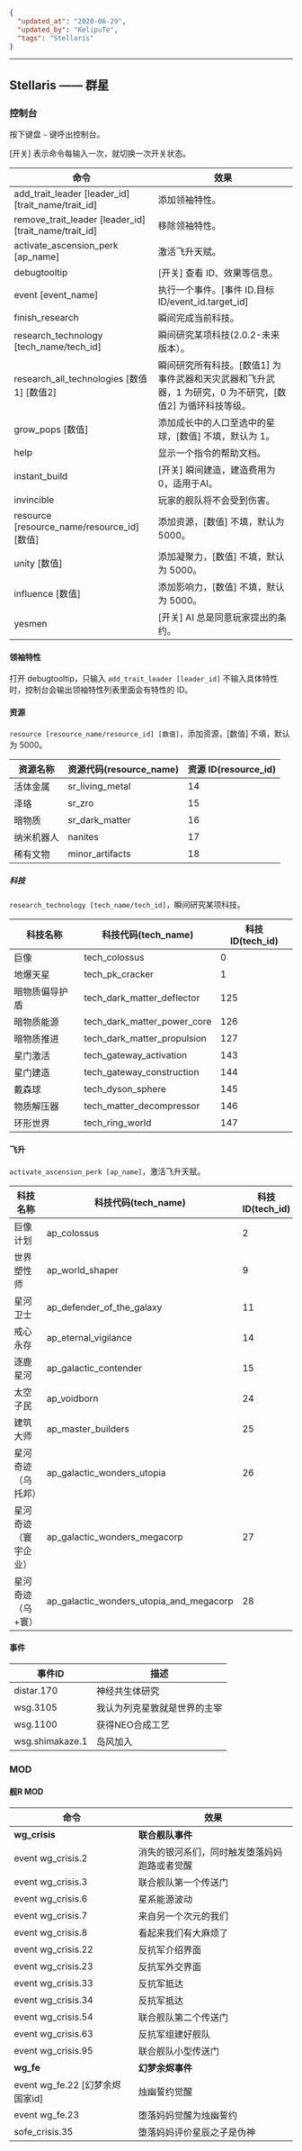 ```json
{
  "updated_at": "2020-06-29",
  "updated_by": "KelipuTe",
  "tags": "Stellaris"
}
```

---

## Stellaris —— 群星

### 控制台

按下键盘 `~` 键呼出控制台。

[开关] 表示命令每输入一次，就切换一次开关状态。

| 命令                                                  | 效果                                                         |
| ----------------------------------------------------- | ------------------------------------------------------------ |
| add_trait_leader [leader_id] [trait_name/trait_id]    | 添加领袖特性。                                               |
| remove_trait_leader [leader_id] [trait_name/trait_id] | 移除领袖特性。                                               |
| activate_ascension_perk [ap_name]                     | 激活飞升天赋。                                               |
| debugtooltip                                          | [开关] 查看 ID、效果等信息。                                 |
| event [event_name]                                    | 执行一个事件。[事件 ID.目标 ID/event_id.target_id]           |
| finish_research                                       | 瞬间完成当前科技。                                           |
| research_technology [tech_name/tech_id]               | 瞬间研究某项科技(2.0.2-未来版本）。                          |
| research_all_technologies [数值1] [数值2]             | 瞬间研究所有科技。[数值1] 为事件武器和天灾武器和飞升武器，1 为研究，0 为不研究，[数值2] 为循环科技等级。 |
| grow_pops [数值]                                      | 添加成长中的人口至选中的星球，[数值] 不填，默认为 1。        |
| help                                                  | 显示一个指令的帮助文档。                                     |
| instant_build                                         | [开关] 瞬间建造，建造费用为0，适用于AI。                     |
| invincible                                            | 玩家的舰队将不会受到伤害。                                   |
| resource [resource_name/resource_id] [数值]           | 添加资源，[数值] 不填，默认为 5000。                         |
| unity [数值]                                          | 添加凝聚力，[数值] 不填，默认为 5000。                       |
| influence [数值]                                      | 添加影响力，[数值] 不填，默认为 5000。                       |
| yesmen                                                | [开关] AI 总是同意玩家提出的条约。                           |

#### 领袖特性

打开 debugtooltip，只输入 `add_trait_leader [leader_id]` 不输入具体特性时，控制台会输出领袖特性列表里面会有特性的 ID。

#### 资源

`resource [resource_name/resource_id] [数值]`，添加资源，[数值] 不填，默认为 5000。

| 资源名称   | 资源代码(resource_name) | 资源 ID(resource_id) |
| ---------- | ----------------------- | -------------------- |
| 活体金属   | sr_living_metal         | 14                   |
| 泽珞       | sr_zro                  | 15                   |
| 暗物质     | sr_dark_matter          | 16                   |
| 纳米机器人 | nanites                 | 17                   |
| 稀有文物   | minor_artifacts         | 18                   |

##### 科技

`research_technology [tech_name/tech_id]`，瞬间研究某项科技。

| 科技名称       | 科技代码(tech_name)         | 科技 ID(tech_id) |
| -------------- | --------------------------- | ---------------- |
| 巨像           | tech_colossus               | 0                |
| 地爆天星       | tech_pk_cracker             | 1                |
| 暗物质偏导护盾 | tech_dark_matter_deflector  | 125              |
| 暗物质能源     | tech_dark_matter_power_core | 126              |
| 暗物质推进     | tech_dark_matter_propulsion | 127              |
| 星门激活       | tech_gateway_activation     | 143              |
| 星门建造       | tech_gateway_construction   | 144              |
| 戴森球         | tech_dyson_sphere           | 145              |
| 物质解压器     | tech_matter_decompressor    | 146              |
| 环形世界       | tech_ring_world             | 147              |

#### 飞升

`activate_ascension_perk [ap_name]`，激活飞升天赋。

| 科技名称             | 科技代码(tech_name)                     | 科技 ID(tech_id) |
| -------------------- | --------------------------------------- | ---------------- |
| 巨像计划             | ap_colossus                             | 2                |
| 世界塑性师           | ap_world_shaper                         | 9                |
| 星河卫士             | ap_defender_of_the_galaxy               | 11               |
| 戒心永存             | ap_eternal_vigilance                    | 14               |
| 逐鹿星河             | ap_galactic_contender                   | 15               |
| 太空子民             | ap_voidborn                             | 24               |
| 建筑大师             | ap_master_builders                      | 25               |
| 星河奇迹（乌托邦）   | ap_galactic_wonders_utopia              | 26               |
| 星河奇迹（寰宇企业） | ap_galactic_wonders_megacorp            | 27               |
| 星河奇迹（乌+寰）    | ap_galactic_wonders_utopia_and_megacorp | 28               |

#### 事件

| 事件ID          | 描述                         |
| --------------- | ---------------------------- |
| distar.170      | 神经共生体研究               |
| wsg.3105        | 我认为列克星敦就是世界的主宰 |
| wsg.1100        | 获得NEO合成工艺              |
| wsg.shimakaze.1 | 岛风加入                     |

### MOD

#### 舰R MOD

| 命令                            | 效果                                         |
| ------------------------------- | -------------------------------------------- |
| **wg_crisis**                   | **联合舰队事件**                             |
| event wg_crisis.2               | 消失的银河系们，同时触发堕落妈妈跑路或者觉醒 |
| event wg_crisis.3               | 联合舰队第一个传送门                         |
| event wg_crisis.6               | 星系能源波动                                 |
| event wg_crisis.7               | 来自另一个次元的我们                         |
| event wg_crisis.8               | 看起来我们有大麻烦了                         |
| event wg_crisis.22              | 反抗军介绍界面                               |
| event wg_crisis.23              | 反抗军外交界面                               |
| event wg_crisis.33              | 反抗军抵达                                   |
| event wg_crisis.34              | 反抗军抵达                                   |
| event wg_crisis.54              | 联合舰队第二个传送门                         |
| event wg_crisis.63              | 反抗军组建好舰队                             |
| event wg_crisis.95              | 联合舰队小型传送门                           |
| **wg_fe**                       | **幻梦余烬事件**                             |
| event wg_fe.22 [幻梦余烬国家id] | 烛幽誓约觉醒                                 |
| event wg_fe.23                  | 堕落妈妈觉醒为烛幽誓约                       |
| sofe_crisis.35                  | 堕落妈妈评价星辰之子是伪神                   |
